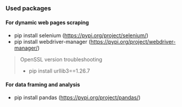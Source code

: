 ### Used packages

#### For dynamic web pages scraping
- pip install selenium (https://pypi.org/project/selenium/)
- pip install webdriver-manager (https://pypi.org/project/webdriver-manager/)

> OpenSSL version troubleshooting
> - pip install urllib3==1.26.7

#### For data framing and analysis
- pip install pandas (https://pypi.org/project/pandas/)
